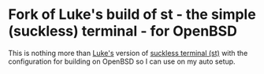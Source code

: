 # Fork of Luke's build of st - the simple (suckless) terminal - for OpenBSD

This is nothing more than [Luke's](https://github.com/LukeSmithxyz/st) version of [suckless terminal (st)](https://st.suckless.org/) with the configuration for building on OpenBSD so I can use on my auto setup.

